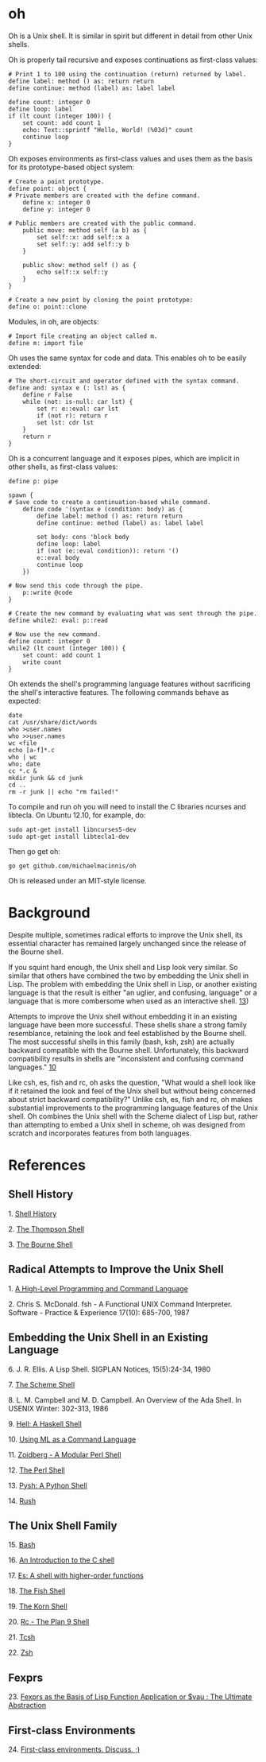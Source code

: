 ﻿oh
==

Oh is a Unix shell.  It is similar in spirit but different in detail from
other Unix shells.

Oh is properly tail recursive and exposes continuations as first-class
values:

    # Print 1 to 100 using the continuation (return) returned by label.
    define label: method () as: return return
    define continue: method (label) as: label label
    
    define count: integer 0
    define loop: label
    if (lt count (integer 100)) {
        set count: add count 1
        echo: Text::sprintf "Hello, World! (%03d)" count
        continue loop
    }

Oh exposes environments as first-class values and uses them as the basis
for its prototype-based object system:

    # Create a point prototype.
    define point: object {
	# Private members are created with the define command.
        define x: integer 0
        define y: integer 0

	# Public members are created with the public command.
        public move: method self (a b) as {
            set self::x: add self::x a
            set self::y: add self::y b
        }

        public show: method self () as {
            echo self::x self::y
        }
    }

    # Create a new point by cloning the point prototype:
    define o: point::clone

Modules, in oh, are objects:

    # Import file creating an object called m.
    define m: import file
 
Oh uses the same syntax for code and data.  This enables oh to be easily
extended:

    # The short-circuit and operator defined with the syntax command.
    define and: syntax e (: lst) as {
        define r False
        while (not: is-null: car lst) {
            set r: e::eval: car lst
            if (not r): return r
            set lst: cdr lst
        }
        return r
    }

Oh is a concurrent language and it exposes pipes, which are implicit in
other shells, as first-class values:

    define p: pipe

    spawn {
	# Save code to create a continuation-based while command. 
        define code '(syntax e (condition: body) as {
            define label: method () as: return return
            define continue: method (label) as: label label

            set body: cons 'block body
            define loop: label
            if (not (e::eval condition)): return '()
            e::eval body
            continue loop
        })

	# Now send this code through the pipe.
        p::write @code
    }

    # Create the new command by evaluating what was sent through the pipe.
    define while2: eval: p::read

    # Now use the new command.
    define count: integer 0
    while2 (lt count (integer 100)) {
        set count: add count 1
        write count
    }

Oh extends the shell's programming language features without sacrificing the
shell's interactive features. The following commands behave as expected:

    date
    cat /usr/share/dict/words
    who >user.names
    who >>user.names
    wc <file
    echo [a-f]*.c
    who | wc
    who; date
    cc *.c &
    mkdir junk && cd junk
    cd ..
    rm -r junk || echo "rm failed!"

To compile and run oh you will need to install the C libraries ncurses and
libtecla. On Ubuntu 12.10, for example, do:

    sudo apt-get install libncurses5-dev
    sudo apt-get install libtecla1-dev

Then go get oh:

    go get github.com/michaelmacinnis/oh

Oh is released under an MIT-style license.

Background
==========

Despite multiple, sometimes radical efforts to improve the Unix shell,
its essential character has remained largely unchanged since the release
of the Bourne shell.

If you squint hard enough, the Unix shell and Lisp look very similar.
So similar that others have combined the two by embedding the Unix
shell in Lisp. The problem with embedding the Unix shell in Lisp, or
another existing language is that the result is either "an uglier, and
confusing, language" or a language that is more combersome when used
as an interactive shell. [13](#13))

Attempts to improve the Unix shell without embedding it in an existing
language have been more successful. These shells share a strong family
resemblance, retaining the look and feel established by the Bourne
shell. The most successful shells in this family (bash, ksh, zsh) are
actually backward compatible with the Bourne shell. Unfortunately, this
backward compatibility results in shells are "inconsistent and confusing
command languages." [10](#10)

Like csh, es, fish and rc, oh asks the question, "What would a shell
look like if it retained the look and feel of the Unix shell but
without being concerned about strict backward compatibility?" Unlike
csh, es, fish and rc, oh makes substantial improvements to the
programming language features of the Unix shell. Oh combines the Unix
shell with the Scheme dialect of Lisp but, rather than attempting to
embed a Unix shell in scheme, oh was designed from scratch and
incorporates features from both languages.

References
==========

Shell History
-------------

<a name="1">1. [Shell History](http://www.in-ulm.de/~mascheck/bourne/n.u-w.mashey.html)</a>

<a name="2">2. [The Thompson Shell](http://v6shell.org/)</a>

<a name="3">3. [The Bourne Shell](http://partmaps.org/era/unix/shell.html)</a>

Radical Attempts to Improve the Unix Shell
------------------------------------------

<a name="4">1. [A High-Level Programming and Command Language](http://www.researchgate.net/publication/234805805_A_high-level_programming_and_command_language/file/60b7d51645d5d1022a.pdf)</a> 

<p name="5">2. Chris S. McDonald. fsh - A Functional UNIX Command Interpreter. Software - Practice & Experience 17(10): 685-700, 1987</p>

Embedding the Unix Shell in an Existing Language
------------------------------------------------

<p name="6">6. J. R. Ellis. A Lisp Shell. SIGPLAN Notices, 15(5):24-34, 1980</p>

<a name="7">7. [The Scheme Shell](http://scsh.net/)</a>

<p name="8">8. L. M. Campbell and M. D. Campbell. An Overview of the Ada Shell. In USENIX Winter: 302-313, 1986</p>

<a name="9">9. [Hell: A Haskell Shell](https://github.com/chrisdone/hell)</a>

<a name="10">10. [Using ML as a Command Language](http://www.hpdc.syr.edu/~chapin/papers/pdf/MLShell.pdf)</a>

<a name="11">11. [Zoidberg - A Modular Perl Shell](https://github.com/jberger/Zoidberg)</a>

<a name="12">12. [The Perl Shell](https://github.com/gnp/psh)</a>

<a name="13">13. [Pysh: A Python Shell](http://pysh.sourceforge.net/)</a>

<a name="14">14. [Rush](https://github.com/adamwiggins/rush)</a>

The Unix Shell Family
---------------------

<a name="15">15. [Bash](http://www.gnu.org/software/bash/bash.html)</a>

<a name="16">16. [An Introduction to the C shell](http://www.kitebird.com/csh-tcsh-book/csh-intro.pdf)</a>

<a name="17">17. [Es: A shell with higher-order functions](http://stuff.mit.edu/afs/sipb/user/yandros/doc/es-usenix-winter93.html)</a>

<a name="18">18. [The Fish Shell](http://fishshell.com/)</a>

<a name="19">19. [The Korn Shell](http://www.kornshell.com/)</a>

<a name="20">20. [Rc - The Plan 9 Shell](http://plan9.bell-labs.com/sys/doc/rc.html)</a>

<a name="21">21. [Tcsh](http://www.tcsh.org/Welcome)</a>

<a name="22">22. [Zsh](http://www.zsh.org/)</a>

Fexprs
------

<a name="23">23. [Fexprs as the Basis of Lisp Function Application or $vau : The Ultimate Abstraction](https://www.wpi.edu/Pubs/ETD/Available/etd-090110-124904/unrestricted/jshutt.pdf)</a>

First-class Environments
------------------------

<a name="24">24. [First-class environments. Discuss.  ;)](http://lambda-the-ultimate.org/node/3861)</a>
